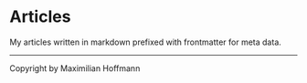 Articles
========

My articles written in markdown prefixed with frontmatter for meta data.

---

Copyright by Maximilian Hoffmann
